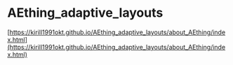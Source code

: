 # AEthing_adaptive_layouts

[https://kirill1991okt.github.io/AEthing_adaptive_layouts/about_AEthing/index.html](https://kirill1991okt.github.io/AEthing_adaptive_layouts/about_AEthing/index.html)

